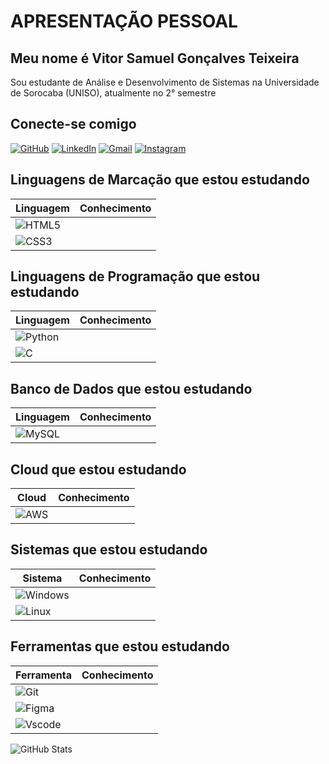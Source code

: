 # APRESENTAÇÃO PESSOAL

## **Meu nome é Vitor Samuel Gonçalves Teixeira**
Sou estudante de Análise e Desenvolvimento de Sistemas na Universidade de Sorocaba (UNISO), atualmente no 2° semestre

## Conecte-se comigo

[![GitHub](https://img.shields.io/badge/GitHub-100000?style=for-the-badge&logo=github&logoColor=white)](https://github.com/goncasxz)
[![LinkedIn](https://img.shields.io/badge/LinkedIn-0077B5?style=for-the-badge&logo=linkedin&logoColor=white)](www.linkedin.com/in/vitor-g-09450626b/)
[![Gmail](https://img.shields.io/badge/Gmail-333333?style=for-the-badge&logo=gmail&logoColor=red)](mailto:smggonca@gmail.com)
[![Instagram](https://img.shields.io/badge/-Instagram-%23E4405F?style=for-the-badge&logo=instagram&logoColor=white)](https://www.instagram.com/goncsz/)

## Linguagens de Marcação que estou estudando

| Linguagem | Conhecimento |
| ----------- | -------------- |
|![HTML5](https://img.shields.io/badge/HTML5-E34F26?style=for-the-badge&logo=html5&logoColor=white) | 
| ![CSS3](https://img.shields.io/badge/CSS3-1572B6?style=for-the-badge&logo=css3&logoColor=white) | 

## Linguagens de Programação que estou estudando 

| Linguagem | Conhecimento |
| --------- | ------------ |
| ![Python](https://img.shields.io/badge/python-3670A0?style=for-the-badge&logo=python&logoColor=ffdd54) | 
| ![C](https://img.shields.io/badge/C-00599C?style=for-the-badge&logo=c&logoColor=white) | 

## Banco de Dados que estou estudando

| Linguagem | Conhecimento |
| --------- | ------------ |
| ![MySQL](https://img.shields.io/badge/MySQL-00000F?style=for-the-badge&logo=mysql&logoColor=white) | 

## Cloud que estou estudando

| Cloud | Conhecimento |
| --------- | ------------ |
|![AWS](https://img.shields.io/badge/AWS-000.svg?style=for-the-badge&logo=amazon-aws&logoColor=white) | 

## Sistemas que estou estudando 

| Sistema | Conhecimento |
| --------- | ------------ |
| ![Windows](https://img.shields.io/badge/Windows-000?style=for-the-badge&logo=windows&logoColor=2CA5E0) | 
| ![Linux](https://img.shields.io/badge/Linux-000?style=for-the-badge&logo=linux&logoColor=FCC624) | 


## Ferramentas que estou estudando

| Ferramenta | Conhecimento |
| ------------- | --------------- |
| ![Git](https://img.shields.io/badge/GIT-E44C30?style=for-the-badge&logo=git&logoColor=white) | 
| ![Figma](https://img.shields.io/badge/Figma-696969?style=for-the-badge&logo=figma&logoColor=figma) | 
| ![Vscode](https://img.shields.io/badge/Vscode-007ACC?style=for-the-badge&logo=visual-studio-code&logoColor=white) | 

![GitHub Stats](https://github-readme-stats.vercel.app/api?username=goncasxz&theme=transparent&bg_color=000&border_color=30A3DC&show_icons=true&icon_color=30A3DC&title_color=E94D5F&text_color=FFF)

